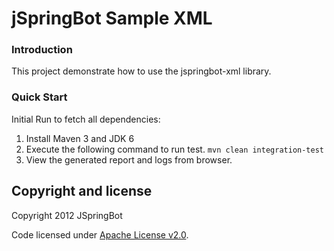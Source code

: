 jSpringBot Sample XML
=======

### Introduction

This project demonstrate how to use the jspringbot-xml library.

### Quick Start

Initial Run to fetch all dependencies:

1. Install Maven 3 and JDK 6
2. Execute the following command to run test. `mvn clean integration-test`
3. View the generated report and logs from browser.

## Copyright and license

Copyright 2012 JSpringBot

Code licensed under [Apache License v2.0](http://www.apache.org/licenses/LICENSE-2.0).
